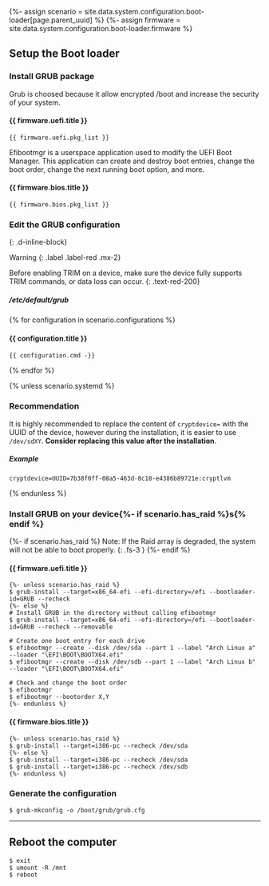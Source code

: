 {%- assign scenario = site.data.system.configuration.boot-loader[page.parent_uuid] %}
{%- assign firmware = site.data.system.configuration.boot-loader.firmware %}

## Setup the Boot loader

### Install GRUB package

Grub is choosed because it allow encrypted /boot and increase the security of your system.

#### {{ firmware.uefi.title }}
```
{{ firmware.uefi.pkg_list }}
```

Efibootmgr is a userspace application used to modify the UEFI Boot Manager. This application can create and destroy boot entries, change the boot order, change the next running boot option, and more.

#### {{ firmware.bios.title }}
```
{{ firmware.bios.pkg_list }}
```

### Edit the GRUB configuration
{: .d-inline-block}

Warning
{: .label .label-red .mx-2}

Before enabling TRIM on a device, make sure the device fully supports TRIM commands, or data loss can occur.
{: .text-red-200}

##### /etc/default/grub
{% for configuration in scenario.configurations %}
#### {{ configuration.title }}
```
{{ configuration.cmd -}}
```
{% endfor %}

{% unless scenario.systemd %}
### Recommendation

It is highly recommended to replace the content of `cryptdevice=` with the UUID of the device, however during the installation, it is easier to use `/dev/sdXY`. **Consider replacing this value after the installation**.

##### Example
```
cryptdevice=UUID=7b38f0ff-08a5-463d-8c18-e4386b89721e:cryptlvm
```
{% endunless %}

### Install GRUB on your device{%- if scenario.has_raid %}s{% endif %}

{%- if scenario.has_raid %}
Note: If the Raid array is degraded, the system will not be able to boot properly.
{: .fs-3 }
{%- endif %}

#### {{ firmware.uefi.title }}
```
{%- unless scenario.has_raid %}
$ grub-install --target=x86_64-efi --efi-directory=/efi --bootloader-id=GRUB --recheck
{%- else %}
# Install GRUB in the directory without calling efibootmgr
$ grub-install --target=x86_64-efi --efi-directory=/efi --bootloader-id=GRUB --recheck --removable

# Create one boot entry for each drive
$ efibootmgr --create --disk /dev/sda --part 1 --label "Arch Linux a" --loader "\EFI\BOOT\BOOTX64.efi"
$ efibootmgr --create --disk /dev/sdb --part 1 --label "Arch Linux b" --loader "\EFI\BOOT\BOOTX64.efi"

# Check and change the boot order
$ efibootmgr
$ efibootmgr --bootorder X,Y
{%- endunless %}
```

#### {{ firmware.bios.title }}
```
{%- unless scenario.has_raid %}
$ grub-install --target=i386-pc --recheck /dev/sda
{%- else %}
$ grub-install --target=i386-pc --recheck /dev/sda
$ grub-install --target=i386-pc --recheck /dev/sdb
{%- endunless %}
```

### Generate the configuration
```
$ grub-mkconfig -o /boot/grub/grub.cfg
```

---

## Reboot the computer
```
$ exit
$ umount -R /mnt
$ reboot
```
